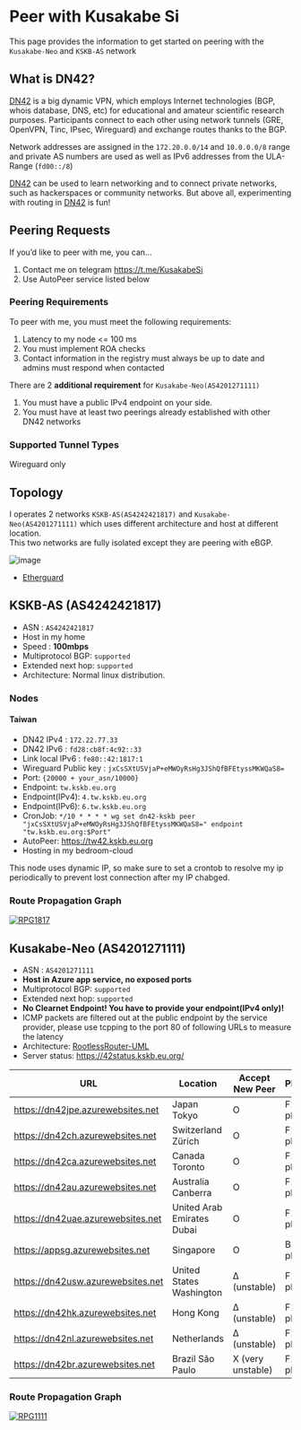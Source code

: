 # Peer with Kusakabe Si
This page provides the information to get started on peering with the `Kusakabe-Neo` and `KSKB-AS` network

## What is DN42?

[DN42](https://lantian.pub/en/article/modify-website/dn42-experimental-network-2020.lantian/) is a big dynamic VPN, which employs Internet technologies (BGP, whois database, DNS, etc) for educational and amateur scientific research purposes. Participants connect to each other using network tunnels (GRE, OpenVPN, Tinc, IPsec, Wireguard) and exchange routes thanks to the BGP. 

Network addresses are assigned in the `172.20.0.0/14` and `10.0.0.0/8` range and private AS numbers are used as well as IPv6 addresses from the ULA-Range (`fd00::/8`) 

[DN42](https://lantian.pub/en/article/modify-website/dn42-experimental-network-2020.lantian/) can be used to learn networking and to connect private networks, such as hackerspaces or community networks. But above all, experimenting with routing in [DN42](https://lantian.pub/en/article/modify-website/dn42-experimental-network-2020.lantian/) is fun!

## Peering Requests

If you’d like to peer with me, you can...
1. Contact me on telegram https://t.me/KusakabeSi
2. Use AutoPeer service listed below

### Peering Requirements
To peer with me, you must meet the following requirements:

1. Latency to my node <= 100 ms
1. You must implement ROA checks
2. Contact information in the registry must always be up to date and admins must respond when contacted

There are 2 **additional requirement** for `Kusakabe-Neo(AS4201271111)`

1. You must have a public IPv4 endpoint on your side.
2. You must have at least two peerings already established with other DN42 networks

### Supported Tunnel Types

Wireguard only

## Topology

I operates 2 networks `KSKB-AS(AS4242421817)` and `Kusakabe-Neo(AS4201271111)` which uses different architecture and host at different location.  
This two networks are fully isolated except they are peering with eBGP.

![image](https://user-images.githubusercontent.com/73118488/141317915-985c2c12-4cad-4956-a622-67123023de5d.png)

* [Etherguard](https://github.com/KusakabeSi/EtherGuard-VPN)

## KSKB-AS (AS4242421817)

* ASN : `AS4242421817`
* Host in my home
* Speed : **100mbps**
* Multiprotocol BGP: `supported`
* Extended next hop: `supported`
* Architecture: Normal linux distribution.


### Nodes
#### Taiwan
* DN42 IPv4 : `172.22.77.33`
* DN42 IPv6 : `fd28:cb8f:4c92::33`
* Link local IPv6 : `fe80::42:1817:1`
* Wireguard Public key : `jxCsSXtUSVjaP+eMWOyRsHg3JShQfBFEtyssMKWQaS8=`
* Port: `{20000 + your_asn/10000}`
* Endpoint: `tw.kskb.eu.org`
* Endpoint(IPv4): `4.tw.kskb.eu.org`
* Endpoint(IPv6): `6.tw.kskb.eu.org`
* CronJob: `*/10 * * * * wg set dn42-kskb peer "jxCsSXtUSVjaP+eMWOyRsHg3JShQfBFEtyssMKWQaS8=" endpoint "tw.kskb.eu.org:$Port"`
* AutoPeer: https://tw42.kskb.eu.org
* Hosting in my bedroom-cloud

This node uses dynamic IP, so make sure to set a crontob to resolve my ip periodically to prevent lost connection after my IP chabged.

### Route Propagation Graph
[![RPG1817](https://bgp-api.strexp.net/as_graph/AS4242421817)](https://bgp42.strexp.net/asInfo/4242421817)

## Kusakabe-Neo (AS4201271111)
* ASN : `AS4201271111`
* **Host in Azure app service, no exposed ports**
* Multiprotocol BGP: `supported`
* Extended next hop: `supported`
* **No Clearnet Endpoint! You have to provide your endpoint(IPv4 only)!**
* ICMP packets are filtered out at the public endpoint by the service provider, please use tcpping to the port 80 of following URLs to measure the latency
* Architecture: [RootlessRouter-UML](https://github.com/KusakabeSi/RootlessRouter-UML/)
* Server status: https://42status.kskb.eu.org/

URL                              | Location                     | Accept New Peer   | Plan    |Bandwidth| SLA   |
---------------------------------|------------------------------|-------------------|---------|---------|-------|
https://dn42jpe.azurewebsites.net|Japan Tokyo                   | O                 | F1 plan | 2mbps   | No    |
https://dn42ch.azurewebsites.net |Switzerland Zürich            | O                 | F1 plan | 2mbps   | No    |
https://dn42ca.azurewebsites.net |Canada Toronto                | O                 | F1 plan | 2mbps   | No    |
https://dn42au.azurewebsites.net |Australia Canberra            | O                 | F1 plan | 2mbps   | No    |
https://dn42uae.azurewebsites.net|United Arab Emirates Dubai    | O                 | F1 plan | 2mbps   | No    |
https://appsg.azurewebsites.net  |Singapore                     | O                 | B1 plan | 100mbps | 99.95%|
https://dn42usw.azurewebsites.net|United States Washington      | Δ (unstable)      | F1 plan | 2mbps   | No    |          
https://dn42hk.azurewebsites.net |Hong Kong                     | Δ (unstable)      | F1 plan | 2mbps   | No    |          
https://dn42nl.azurewebsites.net |Netherlands                   | Δ (unstable)      | F1 plan | 2mbps   | No    |          
https://dn42br.azurewebsites.net |Brazil São Paulo              | X (very unstable) | F1 plan | 2mbps   | No    |               


### Route Propagation Graph
[![RPG1111](https://bgp-api.strexp.net/as_graph/AS4201271111)](https://bgp42.strexp.net/asInfo/4201271111)

<!---
### Hong Kong
* DN42 IPv4 : `10.127.111.1`
* DN42 IPv6 : `fd10:127:e00f:1::1`
* Link local IPv6 : `fe80::aa:1111:1`
* Wireguard Public key : `2JHMpwkKaAMuMBrmapx9zqgGDIZOX9HZw5V2c1l66R8=`
* Endpoint: `(Not available)`
* Autopeer & looking glass: https://dn42hk.azurewebsites.net/
* Accept New Peer: No

### Japan Tokyo
* DN42 IPv4 : `10.127.111.9`
* DN42 IPv6 : `fd10:127:e00f:9::1`
* Link local IPv6 : `fe80::aa:1111:9`
* Wireguard Public key : `2CxGhL9UwlCB3ybwD1OF2Or18vCPgChS0rdh3Nc8S0c=`
* Endpoint: `(Not available)`
* Autopeer & looking glass: https://dn42jpe.azurewebsites.net/
* Accept New Peer: **Yes**

### Singapore
* DN42 IPv4 : `10.127.111.17`
* DN42 IPv6 : `fd10:127:e00f:11::1`
* Link local IPv6 : `fe80::aa:1111:11`
* Wireguard Public key : `7TIbiifNzh8HxLUM8cBvwmBo/kuaCAUCRahbBMoVA1Q=`
* Endpoint: `(Not available)`
* Autopeer & looking glass: https://dn42sg.azurewebsites.net/
* Accept New Peer: No

### United States Washington
* DN42 IPv4 : `10.127.111.33`
* DN42 IPv6 : `fd10:127:e00f:21::1`
* Link local IPv6 : `fe80::aa:1111:21`
* Wireguard Public key : `ffcWCDuBP3YdufFzOaiW2QeZLFG/GXg4QfbWTZ6LVz8=`
* Endpoint: `(Not available)`
* Autopeer & looking glass: https://dn42usw.azurewebsites.net/
* Accept New Peer: No

### Canada Toronto
* DN42 IPv4 : `10.127.111.51`
* DN42 IPv6 : `fd10:127:e00f:33::1`
* Link local IPv6 : `fe80::aa:1111:33`
* Wireguard Public key : `2FSX+6N/PwfipN/jXMj++4mabFQj25MXDy51mnnz3AA=`
* Endpoint: `(Not available)`
* Autopeer & looking glass: https://dn42ca.azurewebsites.net/
* Accept New Peer: **Yes**

### Switzerland Zürich
* DN42 IPv4 : `10.127.111.65`
* DN42 IPv6 : `fd10:127:e00f:41::1`
* Link local IPv6 : `fe80::aa:1111:41`
* Wireguard Public key : `YnoqhBTjO0+2vj/1lXqzOmvKeCwZ4q3BJzNyxN/zQ00=`
* Endpoint: `(Not available)`
* Autopeer & looking glass: https://dn42ch.azurewebsites.net/
* Accept New Peer: **Yes**

### United Kingdom London
* DN42 IPv4 : `10.127.111.66`
* DN42 IPv6 : `fd10:127:e00f:42::1`
* Link local IPv6 : `fe80::aa:1111:42`
* Wireguard Public key : `9pNKpUdPSERqELcTCcvOLSeZsSSyw3kNFYmZ7epZZ0k=`
* Endpoint: `(Not available)`
* Autopeer & looking glass: https://dn42uk.azurewebsites.net/
* Accept New Peer: No

### Australia Canberra
* DN42 IPv4 : `10.127.111.81`
* DN42 IPv6 : `fd10:127:e00f:51::1`
* Link local IPv6 : `fe80::aa:1111:51`
* Wireguard Public key : `Q7KOnB3xhaTNpszgozEXdq1cxBpYIX1JUMNV5J5JMwo=`
* Endpoint: `(Not available)`
* Autopeer & looking glass: https://dn42au.azurewebsites.net/
* Accept New Peer: **Yes**

### United Arab Emirates Dubai
* DN42 IPv4 : `10.127.111.89`
* DN42 IPv6 : `fd10:127:e00f:59::1`
* Link local IPv6 : `fe80::aa:1111:59`
* Wireguard Public key : `TfGP1jK/47H6hv1zrujkDnWvTAWhEJ5baB12JehB6gw=`
* Endpoint: `(Not available)`
* Autopeer & looking glass: https://dn42uae.azurewebsites.net/
* Accept New Peer: **Yes**

### Brazil São Paulo
* DN42 IPv4 : `10.127.111.97`
* DN42 IPv6 : `fd10:127:e00f:61::1`
* Link local IPv6 : `fe80::aa:1111:61`
* Wireguard Public key : `ByCBNxD2Hze3i6dor7EHTdVfPEccdAebmmfE1k94ex8=`
* Endpoint: `(Not available)`
* Autopeer & looking glass: https://dn42br.azurewebsites.net/
* Accept New Peer: No
-->
